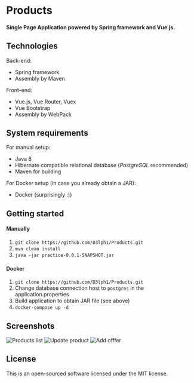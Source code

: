 # Products
#### Single Page Application powered by Spring framework and Vue.js.

## Technologies
Back-end:
* Spring framework
* Assembly by Maven

Front-end:
* Vue.js, Vue Router, Vuex
* Vue Bootstrap
* Assembly by WebPack

## System requirements

For manual setup:
* Java 8
* Hibernate compatible relational database (_PostgreSQL_ recommended)
* Maven for building

For Docker setup (in case you already obtain a JAR):
* Docker (surprisingly :))

## Getting started
#### Manually

1. `git clone https://github.com/D3lph1/Products.git`
2. `mvn clean install`
3. `java -jar practice-0.0.1-SNAPSHOT.jar`

#### Docker
1. `git clone https://github.com/D3lph1/Products.git`
2. Change database connection host to `postgres` in the application.properties
2. Build application to obtain JAR file (see above)
3. `docker-compose up -d`

## Screenshots
![Products list](https://i.ibb.co/XV667by/products-list.png)
![Update product](https://i.ibb.co/d7FfGHQ/products-update.png)
![Add offfer](https://i.ibb.co/VTYTpJJ/add-offer.png)


## License

This is an open-sourced software licensed under the MIT license.
